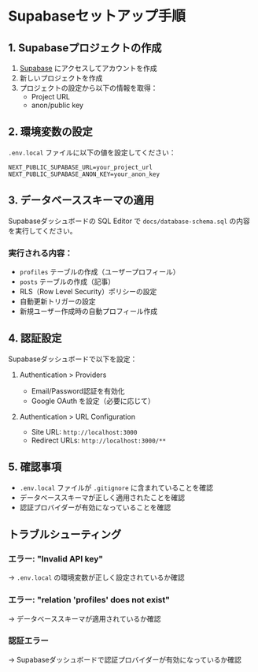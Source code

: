 # Supabaseセットアップ手順

## 1. Supabaseプロジェクトの作成

1. [Supabase](https://supabase.com) にアクセスしてアカウントを作成
2. 新しいプロジェクトを作成
3. プロジェクトの設定から以下の情報を取得：
   - Project URL
   - anon/public key

## 2. 環境変数の設定

`.env.local` ファイルに以下の値を設定してください：

```
NEXT_PUBLIC_SUPABASE_URL=your_project_url
NEXT_PUBLIC_SUPABASE_ANON_KEY=your_anon_key
```

## 3. データベーススキーマの適用

Supabaseダッシュボードの SQL Editor で `docs/database-schema.sql` の内容を実行してください。

### 実行される内容：
- `profiles` テーブルの作成（ユーザープロフィール）
- `posts` テーブルの作成（記事）
- RLS（Row Level Security）ポリシーの設定
- 自動更新トリガーの設定
- 新規ユーザー作成時の自動プロフィール作成

## 4. 認証設定

Supabaseダッシュボードで以下を設定：

1. Authentication > Providers
   - Email/Password認証を有効化
   - Google OAuth を設定（必要に応じて）

2. Authentication > URL Configuration
   - Site URL: `http://localhost:3000`
   - Redirect URLs: `http://localhost:3000/**`

## 5. 確認事項

- `.env.local` ファイルが `.gitignore` に含まれていることを確認
- データベーススキーマが正しく適用されたことを確認
- 認証プロバイダーが有効になっていることを確認

## トラブルシューティング

### エラー: "Invalid API key"
→ `.env.local` の環境変数が正しく設定されているか確認

### エラー: "relation 'profiles' does not exist"
→ データベーススキーマが適用されているか確認

### 認証エラー
→ Supabaseダッシュボードで認証プロバイダーが有効になっているか確認